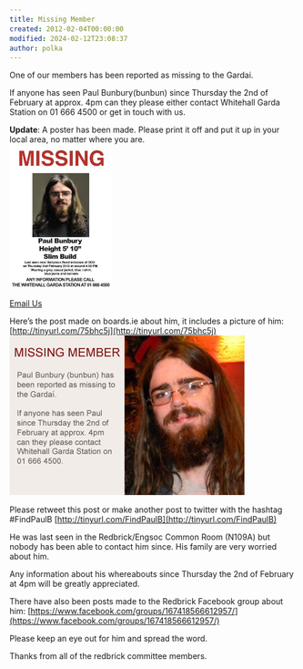 ```yaml
---
title: Missing Member
created: 2012-02-04T00:00:00
modified: 2024-02-12T23:08:37
author: polka
---
```


One of our members has been reported as missing to the Gardai.

If anyone has seen Paul Bunbury(bunbun) since Thursday the 2nd of February at approx. 4pm can they please either contact Whitehall Garda Station on 01 666 4500 or get in touch with us.

**Update**: A poster has been made. Please print it off and put it up in your local area, no matter where you are.  
![bunbun_small](../res/bunbun_small.jpg)

[Email Us](mailto:committee@redbrick.dcu.ie)

Here’s the post made on boards.ie about him, it includes a picture of him: [http://tinyurl.com/75bhc5j](http://tinyurl.com/75bhc5j) ![bunbun](../res/bunbun.jpg)

Please retweet this post or make another post to twitter with the hashtag \#FindPaulB [http://tinyurl.com/FindPaulB](http://tinyurl.com/FindPaulB)

He was last seen in the Redbrick/Engsoc Common Room (N109A) but nobody has been able to contact him since. His family are very worried about him.

Any information about his whereabouts since Thursday the 2nd of February at 4pm will be greatly appreciated.

There have also been posts made to the Redbrick Facebook group about him: [https://www.facebook.com/groups/167418566612957/](https://www.facebook.com/groups/167418566612957/)

Please keep an eye out for him and spread the word.

Thanks from all of the redbrick committee members.
